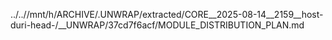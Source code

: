 ../..//mnt/h/ARCHIVE/.UNWRAP/extracted/CORE__2025-08-14__2159__host-duri-head-/__UNWRAP/37cd7f6acf/MODULE_DISTRIBUTION_PLAN.md